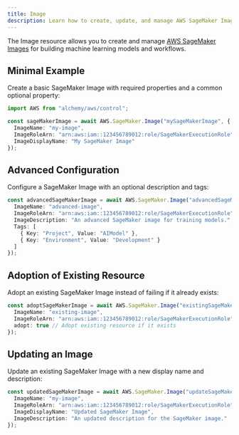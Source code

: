 ```yaml
---
title: Image
description: Learn how to create, update, and manage AWS SageMaker Images using Alchemy Cloud Control.
---
```



The Image resource allows you to create and manage [AWS SageMaker Images](https://docs.aws.amazon.com/sagemaker/latest/userguide/) for building machine learning models and workflows. 

## Minimal Example

Create a basic SageMaker Image with required properties and a common optional property:

```ts
import AWS from "alchemy/aws/control";

const sageMakerImage = await AWS.SageMaker.Image("mySageMakerImage", {
  ImageName: "my-image",
  ImageRoleArn: "arn:aws:iam::123456789012:role/SageMakerExecutionRole",
  ImageDisplayName: "My SageMaker Image"
});
```

## Advanced Configuration

Configure a SageMaker Image with an optional description and tags:

```ts
const advancedSageMakerImage = await AWS.SageMaker.Image("advancedSageMakerImage", {
  ImageName: "advanced-image",
  ImageRoleArn: "arn:aws:iam::123456789012:role/SageMakerExecutionRole",
  ImageDescription: "An advanced SageMaker image for training models.",
  Tags: [
    { Key: "Project", Value: "AIModel" },
    { Key: "Environment", Value: "Development" }
  ]
});
```

## Adoption of Existing Resource

Adopt an existing SageMaker Image instead of failing if it already exists:

```ts
const adoptSageMakerImage = await AWS.SageMaker.Image("existingSageMakerImage", {
  ImageName: "existing-image",
  ImageRoleArn: "arn:aws:iam::123456789012:role/SageMakerExecutionRole",
  adopt: true // Adopt existing resource if it exists
});
```

## Updating an Image

Update an existing SageMaker Image with a new display name and description:

```ts
const updatedSageMakerImage = await AWS.SageMaker.Image("updateSageMakerImage", {
  ImageName: "my-image",
  ImageRoleArn: "arn:aws:iam::123456789012:role/SageMakerExecutionRole",
  ImageDisplayName: "Updated SageMaker Image",
  ImageDescription: "An updated description for the SageMaker image."
});
```

